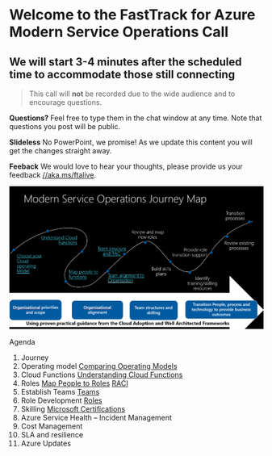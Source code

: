 # Welcome to the FastTrack for Azure Modern Service Operations Call
## We will start 3-4 minutes after the scheduled time to accommodate those still connecting

> This call will **not** be recorded due to the wide audience and to encourage questions.

**Questions?** Feel free to type them in the chat window at any time. Note that questions you post will be public. 

**Slideless** No PowerPoint, we promise! As we update this content you will get the changes straight away.

**Feeback** We would love to hear your thoughts, please provide us your feedback [//aka.ms/ftalive](https://aka.ms/ftalive).

![journey](/png/Journey.PNG)

Agenda
1. Journey
1. Operating model [Comparing Operating Models](https://docs.microsoft.com/en-us/azure/cloud-adoption-framework/operating-model/)
1. Cloud Functions [Understanding Cloud Functions](https://docs.microsoft.com/en-us/azure/cloud-adoption-framework/organize/#understand-required-cloud-functions)
2. Roles [Map People to Roles](https://docs.microsoft.com/en-us/azure/cloud-adoption-framework/organize/organization-structures) [RACI](https://docs.microsoft.com/en-us/azure/cloud-adoption-framework/organize/raci-alignment)
3. Establish Teams [Teams](https://docs.microsoft.com/en-us/azure/cloud-adoption-framework/get-started/#establish-teams)
4. Role Development [Roles](https://docs.microsoft.com/en-us/azure/cloud-adoption-framework/plan/suggested-skills)
5. Skilling [Microsoft Certifications](https://docs.microsoft.com/en-us/learn/certifications/)
6. Azure Service Health – Incident Management
7. Cost Management
8. SLA and resilience
9. Azure Updates
